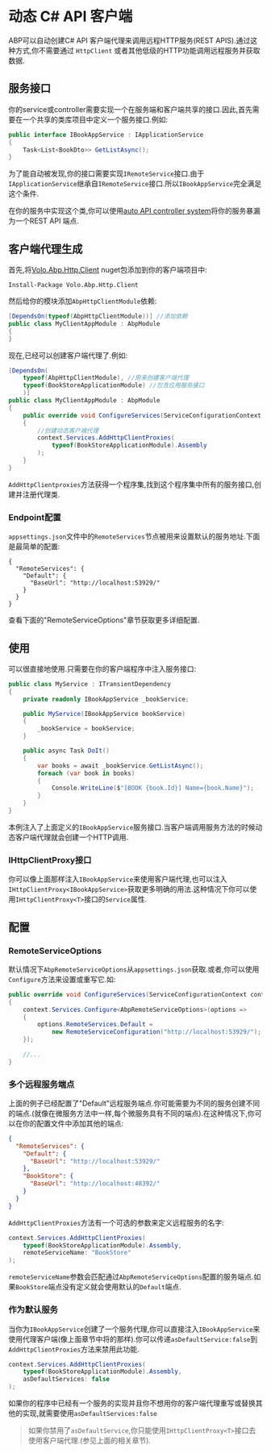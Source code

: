 # 动态 C# API 客户端

ABP可以自动创建C# API 客户端代理来调用远程HTTP服务(REST APIS).通过这种方式,你不需要通过 `HttpClient` 或者其他低级的HTTP功能调用远程服务并获取数据.

## 服务接口

你的service或controller需要实现一个在服务端和客户端共享的接口.因此,首先需要在一个共享的类库项目中定义一个服务接口.例如:

````csharp
public interface IBookAppService : IApplicationService
{
    Task<List<BookDto>> GetListAsync();
}
````

为了能自动被发现,你的接口需要实现`IRemoteService`接口.由于`IApplicationService`继承自`IRemoteService`接口.所以`IBookAppService`完全满足这个条件.

在你的服务中实现这个类,你可以使用[auto API controller system](Auto-API-Controllers.md)将你的服务暴漏为一个REST API 端点.

## 客户端代理生成

首先,将[Volo.Abp.Http.Client](https://www.nuget.org/packages/Volo.Abp.Http.Client) nuget包添加到你的客户端项目中:

````
Install-Package Volo.Abp.Http.Client
````

然后给你的模块添加`AbpHttpClientModule`依赖:

````csharp
[DependsOn(typeof(AbpHttpClientModule))] //添加依赖
public class MyClientAppModule : AbpModule
{
}
````

现在,已经可以创建客户端代理了.例如:

````csharp
[DependsOn(
    typeof(AbpHttpClientModule), //用来创建客户端代理
    typeof(BookStoreApplicationModule) //包含应用服务接口
    )]
public class MyClientAppModule : AbpModule
{
    public override void ConfigureServices(ServiceConfigurationContext context)
    {
        //创建动态客户端代理
        context.Services.AddHttpClientProxies(
            typeof(BookStoreApplicationModule).Assembly
        );
    }
}
````

`AddHttpClientproxies`方法获得一个程序集,找到这个程序集中所有的服务接口,创建并注册代理类.

### Endpoint配置

`appsettings.json`文件中的`RemoteServices`节点被用来设置默认的服务地址.下面是最简单的配置:

````
{
  "RemoteServices": {
    "Default": {
      "BaseUrl": "http://localhost:53929/"
    } 
  } 
}
````

查看下面的"RemoteServiceOptions"章节获取更多详细配置.

## 使用

可以很直接地使用.只需要在你的客户端程序中注入服务接口:

````csharp
public class MyService : ITransientDependency
{
    private readonly IBookAppService _bookService;

    public MyService(IBookAppService bookService)
    {
        _bookService = bookService;
    }

    public async Task DoIt()
    {
        var books = await _bookService.GetListAsync();
        foreach (var book in books)
        {
            Console.WriteLine($"[BOOK {book.Id}] Name={book.Name}");
        }
    }
}
````

本例注入了上面定义的`IBookAppService`服务接口.当客户端调用服务方法的时候动态客户端代理就会创建一个HTTP调用.

### IHttpClientProxy接口

你可以像上面那样注入`IBookAppService`来使用客户端代理,也可以注入`IHttpClientProxy<IBookAppService>`获取更多明确的用法.这种情况下你可以使用`IHttpClientProxy<T>`接口的`Service`属性.

## 配置

### RemoteServiceOptions

默认情况下`AbpRemoteServiceOptions`从`appsettings.json`获取.或者,你可以使用`Configure`方法来设置或重写它.如:

````csharp
public override void ConfigureServices(ServiceConfigurationContext context)
{
    context.Services.Configure<AbpRemoteServiceOptions>(options =>
    {
        options.RemoteServices.Default =
            new RemoteServiceConfiguration("http://localhost:53929/");
    });
    
    //...
}
````

### 多个远程服务端点

上面的例子已经配置了"Default"远程服务端点.你可能需要为不同的服务创建不同的端点.(就像在微服务方法中一样,每个微服务具有不同的端点).在这种情况下,你可以在你的配置文件中添加其他的端点:

````json
{
  "RemoteServices": {
    "Default": {
      "BaseUrl": "http://localhost:53929/"
    },
    "BookStore": {
      "BaseUrl": "http://localhost:48392/"
    } 
  } 
}
````

`AddHttpClientProxies`方法有一个可选的参数来定义远程服务的名字:

````csharp
context.Services.AddHttpClientProxies(
    typeof(BookStoreApplicationModule).Assembly,
    remoteServiceName: "BookStore"
);
````

`remoteServiceName`参数会匹配通过`AbpRemoteServiceOptions`配置的服务端点.如果`BookStore`端点没有定义就会使用默认的`Default`端点.

### 作为默认服务

当你为`IBookAppService`创建了一个服务代理,你可以直接注入`IBookAppService`来使用代理客户端(像上面章节中将的那样).你可以传递`asDefaultService:false`到`AddHttpClientProxies`方法来禁用此功能.

````csharp
context.Services.AddHttpClientProxies(
    typeof(BookStoreApplicationModule).Assembly,
    asDefaultServices: false
);
````

如果你的程序中已经有一个服务的实现并且你不想用你的客户端代理重写或替换其他的实现,就需要使用`asDefaultServices:false`

> 如果你禁用了`asDefaultService`,你只能使用`IHttpClientProxy<T>`接口去使用客户端代理.(参见上面的相关章节).